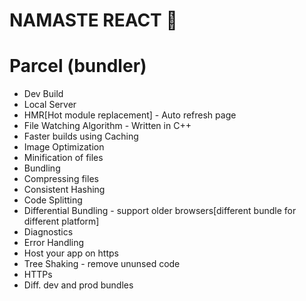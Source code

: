 # NAMASTE REACT 🚀

# Parcel (bundler)
- Dev Build
- Local Server
- HMR[Hot module replacement] - Auto refresh page
- File Watching Algorithm - Written in C++
- Faster builds using Caching
- Image Optimization
- Minification of files
- Bundling
- Compressing files
- Consistent Hashing
- Code Splitting
- Differential Bundling - support older browsers[different bundle for different platform]
- Diagnostics
- Error Handling
- Host your app on https
- Tree Shaking - remove ununsed code
- HTTPs
- Diff. dev and prod bundles

